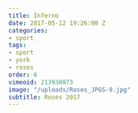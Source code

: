 ```yaml
---
title: Inferno
date: 2017-05-12 19:26:00 Z
categories:
- sport
tags:
- sport
- york
- roses
order: 6
vimeoid: 213930873
image: "/uploads/Roses_JPGS-9.jpg"
subtitle: Roses 2017
---
```


